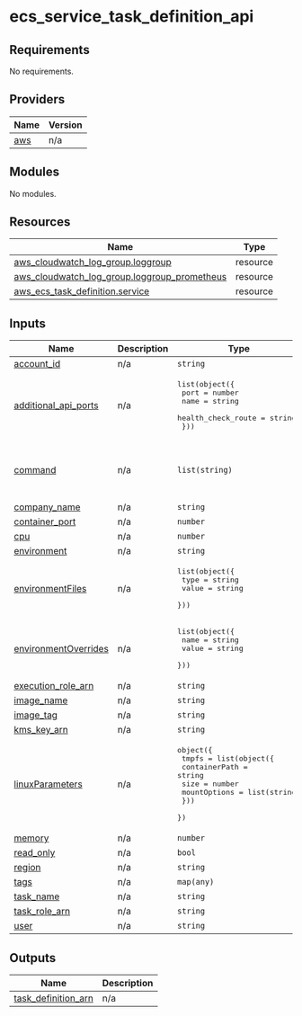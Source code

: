 # ecs_service_task_definition_api


<!-- BEGIN_TF_DOCS -->
## Requirements

No requirements.

## Providers

| Name | Version |
|------|---------|
| <a name="provider_aws"></a> [aws](#provider\_aws) | n/a |

## Modules

No modules.

## Resources

| Name | Type |
|------|------|
| [aws_cloudwatch_log_group.loggroup](https://registry.terraform.io/providers/hashicorp/aws/latest/docs/resources/cloudwatch_log_group) | resource |
| [aws_cloudwatch_log_group.loggroup_prometheus](https://registry.terraform.io/providers/hashicorp/aws/latest/docs/resources/cloudwatch_log_group) | resource |
| [aws_ecs_task_definition.service](https://registry.terraform.io/providers/hashicorp/aws/latest/docs/resources/ecs_task_definition) | resource |

## Inputs

| Name | Description | Type | Default | Required |
|------|-------------|------|---------|:--------:|
| <a name="input_account_id"></a> [account\_id](#input\_account\_id) | n/a | `string` | n/a | yes |
| <a name="input_additional_api_ports"></a> [additional\_api\_ports](#input\_additional\_api\_ports) | n/a | <pre>list(object({<br>    port = number<br>    name = string<br>    health_check_route = string<br>  }))</pre> | `[]` | no |
| <a name="input_command"></a> [command](#input\_command) | n/a | `list(string)` | <pre>[<br>  "npm",<br>  "run",<br>  "release"<br>]</pre> | no |
| <a name="input_company_name"></a> [company\_name](#input\_company\_name) | n/a | `string` | n/a | yes |
| <a name="input_container_port"></a> [container\_port](#input\_container\_port) | n/a | `number` | n/a | yes |
| <a name="input_cpu"></a> [cpu](#input\_cpu) | n/a | `number` | n/a | yes |
| <a name="input_environment"></a> [environment](#input\_environment) | n/a | `string` | n/a | yes |
| <a name="input_environmentFiles"></a> [environmentFiles](#input\_environmentFiles) | n/a | <pre>list(object({<br>    type  = string<br>    value = string<br>  }))</pre> | `[]` | no |
| <a name="input_environmentOverrides"></a> [environmentOverrides](#input\_environmentOverrides) | n/a | <pre>list(object({<br>    name  = string<br>    value = string<br>  }))</pre> | `[]` | no |
| <a name="input_execution_role_arn"></a> [execution\_role\_arn](#input\_execution\_role\_arn) | n/a | `string` | n/a | yes |
| <a name="input_image_name"></a> [image\_name](#input\_image\_name) | n/a | `string` | n/a | yes |
| <a name="input_image_tag"></a> [image\_tag](#input\_image\_tag) | n/a | `string` | n/a | yes |
| <a name="input_kms_key_arn"></a> [kms\_key\_arn](#input\_kms\_key\_arn) | n/a | `string` | n/a | yes |
| <a name="input_linuxParameters"></a> [linuxParameters](#input\_linuxParameters) | n/a | <pre>object({<br>    tmpfs = list(object({<br>      containerPath = string<br>      size          = number<br>      mountOptions  = list(string)<br>    }))<br>  })</pre> | n/a | yes |
| <a name="input_memory"></a> [memory](#input\_memory) | n/a | `number` | n/a | yes |
| <a name="input_read_only"></a> [read\_only](#input\_read\_only) | n/a | `bool` | `true` | no |
| <a name="input_region"></a> [region](#input\_region) | n/a | `string` | n/a | yes |
| <a name="input_tags"></a> [tags](#input\_tags) | n/a | `map(any)` | n/a | yes |
| <a name="input_task_name"></a> [task\_name](#input\_task\_name) | n/a | `string` | n/a | yes |
| <a name="input_task_role_arn"></a> [task\_role\_arn](#input\_task\_role\_arn) | n/a | `string` | n/a | yes |
| <a name="input_user"></a> [user](#input\_user) | n/a | `string` | n/a | yes |

## Outputs

| Name | Description |
|------|-------------|
| <a name="output_task_definition_arn"></a> [task\_definition\_arn](#output\_task\_definition\_arn) | n/a |
<!-- END_TF_DOCS -->
